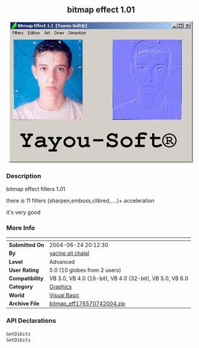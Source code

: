 ﻿<div align="center">

## bitmap effect 1\.01

<img src="PIC200474741296163.JPG">
</div>

### Description

bitmap effect filters 1.01

there is 11 filters (sharpen,emboss,clibred,....)+ acceleration

it's very good
 
### More Info
 


<span>             |<span>
---                |---
**Submitted On**   |2004-06-24 20:12:30
**By**             |[yacine ait chalal](https://github.com/Planet-Source-Code/PSCIndex/blob/master/ByAuthor/yacine-ait-chalal.md)
**Level**          |Advanced
**User Rating**    |5.0 (10 globes from 2 users)
**Compatibility**  |VB 3\.0, VB 4\.0 \(16\-bit\), VB 4\.0 \(32\-bit\), VB 5\.0, VB 6\.0
**Category**       |[Graphics](https://github.com/Planet-Source-Code/PSCIndex/blob/master/ByCategory/graphics__1-46.md)
**World**          |[Visual Basic](https://github.com/Planet-Source-Code/PSCIndex/blob/master/ByWorld/visual-basic.md)
**Archive File**   |[bitmap\_eff176570742004\.zip](https://github.com/Planet-Source-Code/yacine-ait-chalal-bitmap-effect-1-01__1-54750/archive/master.zip)

### API Declarations

```
GetDibits
SetDibits
```





